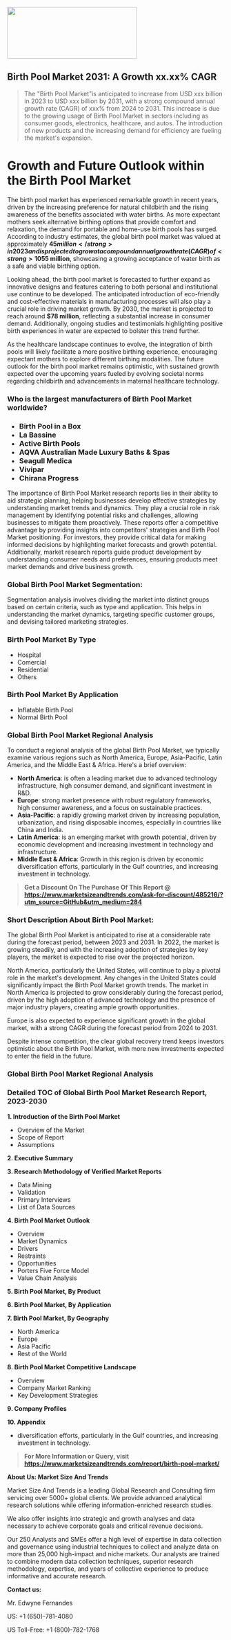 <img src="https://100x100musica.es/wp-content/uploads/2024/12/Verified-Market-Reports-4-300x120.jpg" alt="" width="300" height="120" class="alignnone size-medium wp-image-100382" /><h2>Birth Pool Market 2031: A&nbsp;Growth&nbsp;xx.xx% CAGR</h2><blockquote id="" class="">The "Birth Pool Market"is anticipated to increase from USD xxx billion in 2023 to USD xxx billion by 2031, with a strong compound annual growth rate (CAGR) of xxx% from 2024 to 2031. This increase is due to the growing usage of Birth Pool Market in sectors including as consumer goods, electronics, healthcare, and autos. The introduction of new products and the increasing demand for efficiency are fueling the market's expansion.</blockquote><p> <h1>Growth and Future Outlook within the Birth Pool Market</h1> <p>The birth pool market has experienced remarkable growth in recent years, driven by the increasing preference for natural childbirth and the rising awareness of the benefits associated with water births. As more expectant mothers seek alternative birthing options that provide comfort and relaxation, the demand for portable and home-use birth pools has surged. According to industry estimates, the global birth pool market was valued at approximately <strong>$45 million</strong> in 2023 and is projected to grow at a compound annual growth rate (CAGR) of <strong>10%</strong> from 2024 to 2032. This growth trajectory underscores a shift towards more personalized and holistic maternal care practices.</p> <p>Furthermore, the increase in home births and midwife-assisted deliveries has contributed significantly to the expansion of this market. Many healthcare providers are recognizing the benefits of utilizing birth pools during labor, leading to an increase in their adoption across various healthcare settings. With growing emphasis on maternal and neonatal health, the integration of birth pools into home care and birthing centers is anticipated to gain traction. By 2025, the market is expected to reach an estimated value of <strong>$55 million</strong>, showcasing a growing acceptance of water birth as a safe and viable birthing option.</p> <p><strong></strong></p> <p>Looking ahead, the birth pool market is forecasted to further expand as innovative designs and features catering to both personal and institutional use continue to be developed. The anticipated introduction of eco-friendly and cost-effective materials in manufacturing processes will also play a crucial role in driving market growth. By 2030, the market is projected to reach around <strong>$78 million</strong>, reflecting a substantial increase in consumer demand. Additionally, ongoing studies and testimonials highlighting positive birth experiences in water are expected to bolster this trend further.</p> <p>As the healthcare landscape continues to evolve, the integration of birth pools will likely facilitate a more positive birthing experience, encouraging expectant mothers to explore different birthing modalities. The future outlook for the birth pool market remains optimistic, with sustained growth expected over the upcoming years fueled by evolving societal norms regarding childbirth and advancements in maternal healthcare technology.</p></div></p><h3 id="" class="">Who is the largest manufacturers of&nbsp;Birth Pool Market worldwide?</h3><h3 class=""><p><ul><li>Birth Pool in a Box </li><li> La Bassine </li><li> Active Birth Pools </li><li> AQVA Australian Made Luxury Baths & Spas </li><li> Seagull Medica </li><li> Vivipar </li><li> Chirana Progress</li></ul></p></h3><p id="ember58" class="ember-view reader-text-block__paragraph">The importance of&nbsp;Birth Pool Market research reports lies in their ability to aid strategic planning, helping businesses develop effective strategies by understanding market trends and dynamics. They play a crucial role in risk management by identifying potential risks and challenges, allowing businesses to mitigate them proactively. These reports offer a competitive advantage by providing insights into competitors' strategies and Birth Pool Market positioning. For investors, they provide critical data for making informed decisions by highlighting market forecasts and growth potential. Additionally, market research reports guide product development by understanding consumer needs and preferences, ensuring products meet market demands and drive business growth.</p><h3 id="" class="">Global&nbsp;Birth Pool Market Segmentation:</h3><p id="" class="">Segmentation analysis involves dividing the market into distinct groups based on certain criteria, such as type and application. This helps in understanding the market dynamics, targeting specific customer groups, and devising tailored marketing strategies.</p><h3 id="" class="">Birth Pool Market&nbsp;By Type</h3><p><p><ul><li>Hospital</li><li> Comercial</li><li> Residential</li><li> Others</p></li></ul></p></p><h3 id="" class="">Birth Pool Market&nbsp;By Application</h3><p class=""><p><ul><li>Inflatable Birth Pool</li><li> Normal Birth Pool</li></ul></p></p><h3 id="" class="">Global Birth Pool Market Regional Analysis</h3><p id="" class="">To conduct a regional analysis of the global Birth Pool Market, we typically examine various regions such as North America, Europe, Asia-Pacific, Latin America, and the Middle East &amp; Africa. Here's a brief overview:</p><ul><li><strong>North America</strong>: is often a leading market due to advanced technology infrastructure, high consumer demand, and significant investment in R&amp;D.</li><li><strong>Europe</strong>: strong market presence with robust regulatory frameworks, high consumer awareness, and a focus on sustainable practices.</li><li><strong>Asia-Pacific</strong>: a rapidly growing market driven by increasing population, urbanization, and rising disposable incomes, especially in countries like China and India.</li><li><strong>Latin America</strong>: is an emerging market with growth potential, driven by economic development and increasing investment in technology and infrastructure.</li><li><strong>Middle East &amp; Africa</strong>: Growth in this region is driven by economic diversification efforts, particularly in the Gulf countries, and increasing investment in technology.</li></ul><blockquote id="" class=""><strong>Get a Discount On The Purchase Of This Report @ <a href="https://www.marketsizeandtrends.com/download-sample/485216/?utm_source=GitHub&utm_medium=284" target="_blank">https://www.marketsizeandtrends.com/ask-for-discount/485216/?utm_source=GitHub&utm_medium=284</a></strong></blockquote><h3>Short Description About Birth Pool Market:</h3><p id="ember58" class="ember-view reader-text-block__paragraph">The global&nbsp;Birth Pool Market&nbsp;is anticipated to rise at a considerable rate during the forecast period, between 2023 and 2031. In 2022, the market is growing steadily, and with the increasing adoption of strategies by key players, the market is expected to rise over the projected horizon.</p><p id="ember59" class="ember-view reader-text-block__paragraph">North America, particularly the United States, will continue to play a pivotal role in the market's development. Any changes in the United States could significantly impact the&nbsp;Birth Pool Market&nbsp;growth trends. The market in North America is projected to grow considerably during the forecast period, driven by the high adoption of advanced technology and the presence of major industry players, creating ample growth opportunities.</p><p id="ember60" class="ember-view reader-text-block__paragraph">Europe is also expected to experience significant growth in the global market, with a strong CAGR during the forecast period from 2024 to 2031.</p><p id="ember61" class="ember-view reader-text-block__paragraph">Despite intense competition, the clear global recovery trend keeps investors optimistic about the&nbsp;Birth Pool Market, with more new investments expected to enter the field in the future.</p><h3 id="" class="">Global Birth Pool Market Regional Analysis</h3><h3 id="" class="">Detailed TOC of Global Birth Pool Market Research Report, 2023-2030</h3><p id="" class=""><strong>1. Introduction of the Birth Pool Market</strong></p><ul><li>Overview of the Market</li><li>Scope of Report</li><li>Assumptions</li></ul><p id="" class=""><strong>2. Executive Summary</strong></p><p id="" class=""><strong>3. Research Methodology of Verified Market Reports</strong></p><ul><li>Data Mining</li><li>Validation</li><li>Primary Interviews</li><li>List of Data Sources</li></ul><p id="" class=""><strong>4. Birth Pool Market Outlook</strong></p><ul><li>Overview</li><li>Market Dynamics</li><li>Drivers</li><li>Restraints</li><li>Opportunities</li><li>Porters Five Force Model</li><li>Value Chain Analysis</li></ul><p id="" class=""><strong>5. Birth Pool Market, By Product</strong></p><p id="" class=""><strong>6. Birth Pool Market, By Application</strong></p><p id="" class=""><strong>7. Birth Pool Market, By Geography</strong></p><ul><li>North America</li><li>Europe</li><li>Asia Pacific</li><li>Rest of the World</li></ul><p id="" class=""><strong>8. Birth Pool Market Competitive Landscape</strong></p><ul><li>Overview</li><li>Company Market Ranking</li><li>Key Development Strategies</li></ul><p id="" class=""><strong>9. Company Profiles</strong></p><p id="" class=""><strong>10. Appendix</strong></p><ul><li>diversification efforts, particularly in the Gulf countries, and increasing investment in technology.</li></ul><blockquote id="" class=""><strong>For More Information or Query, visit <strong><strong><a href="https://www.marketsizeandtrends.com/report/birth-pool-market/" target="_blank">https://www.marketsizeandtrends.com/report/birth-pool-market/</a></strong></strong></strong></blockquote><p id="" class=""><strong>About Us: Market Size And Trends</strong></p><p id="" class="">Market Size And Trends is a leading Global Research and Consulting firm servicing over 5000+ global clients. We provide advanced analytical research solutions while offering information-enriched research studies.</p><p id="" class="">We also offer insights into strategic and growth analyses and data necessary to achieve corporate goals and critical revenue decisions.</p><p id="" class="">Our 250 Analysts and SMEs offer a high level of expertise in data collection and governance using industrial techniques to collect and analyze data on more than 25,000 high-impact and niche markets. Our analysts are trained to combine modern data collection techniques, superior research methodology, expertise, and years of collective experience to produce informative and accurate research.</p><p id="" class=""><strong>Contact us:</strong></p><p id="" class="">Mr. Edwyne Fernandes</p><p id="" class="">US: +1 (650)-781-4080</p><p id="" class="">US Toll-Free: +1 (800)-782-1768</p>
